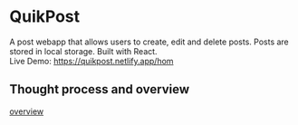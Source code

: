 # QuikPost
A post webapp that allows users to create, edit and delete posts. Posts are stored in local storage. Built with React.  
Live Demo: https://quikpost.netlify.app/hom

## Thought process and overview 
[overview](./process.md)
